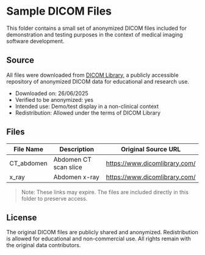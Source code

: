 # Sample DICOM Files

This folder contains a small set of anonymized DICOM files included for demonstration and testing purposes in the context of medical imaging software development.

## Source

All files were downloaded from [DICOM Library](https://www.dicomlibrary.com/), a publicly accessible repository of anonymized DICOM data for educational and research use.

- Downloaded on: 26/06/2025
- Verified to be anonymized: yes
- Intended use: Demo/test display in a non-clinical context
- Redistribution: Allowed under the terms of DICOM Library

## Files

| File Name      | Description                | Original Source URL           |
|----------------|----------------------------|-------------------------------|
| CT_abdomen   | Abdomen CT scan slice        | https://www.dicomlibrary.com/ |
| x_ray        | Abdomen x-ray                | https://www.dicomlibrary.com/ |

> Note: These links may expire. The files are included directly in this folder to preserve access.

## License

The original DICOM files are publicly shared and anonymized. Redistribution is allowed for educational and non-commercial use. All rights remain with the original data contributors.
